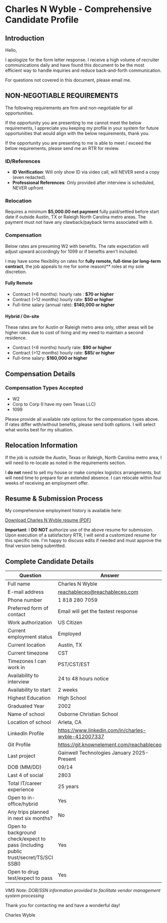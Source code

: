 # Charles N Wyble - Comprehensive Candidate Profile

## Introduction

Hello,

I apologize for the form letter response. I receive a high volume of recruiter communications daily and have found this document to be the most efficient way to handle inquiries and reduce back-and-forth communication.

For questions not covered in this document, please email me.

## NON-NEGOTIABLE REQUIREMENTS

The following requirements are firm and non-negotiable for all opportunities.

If the opportunity you are presenting to me cannot meet the below requirements, I appreciate you keeping my profile in your system for future opportunities that would align with the below requirements, thank you.

If the opportunity you are presenting to me is able to meet / exceed the below requirements, please send me an RTR for review.

### ID/References

- **ID Verification**: Will only show ID via video call, will NEVER send a copy (even redacted).
- **Professional References**: Only provided after interview is scheduled, NEVER upfront

### Relocation

Requires a minimum **$5,000.00 net payment** fully paid/settled before start date if outside Austin, TX or Raleigh North Carolina metro areas. The payment must not have any clawback/payback terms associated with it.

### Compensation

Below rates are presuming W2 with benefits. The rate expectation will adjust upward accordingly for 1099 or if beneftis aren't included.

I may have some flexibility on rates for **fully remote, full-time (or long-term contract**, the job appeals to me for some reason)** roles at my sole discretion.

#### Fully Remote

- Contract (<6 months): hourly rate : **$70 or higher**
- Contract (>12 months) hourly rate: **$50 or higher**
- Full-time salary (annual rate): **$140,000 or higher**

#### Hybrid / On-site

These rates are for Austin or Raleigh metro area only, other areas will be higher rates due to cost of living and my need to maintain a second residence.

- Contract (<6 months) hourly rate: **$90 or higher**
- Contract (>12 months) hourly rate: **$85/ or higher**
- Full-time salary: **$160,000 or higher**

## Compensation Details

### Compensation Types Accepted

- W2
- Corp to Corp (I have my own Texas LLC)
- 1099

Please provide all available rate options for the compensation types above. If rates differ with/without benefits, please send both options. I will select what works best for my situation.

## Relocation Information

If the job is outside the Austin, Texas or Raleigh, North Carolina metro area, I will need to re-locate as noted in the requirements section.

I **do not** need to sell my house or make complex logistics arrangements, but will need time to prepare for an extended absence. I can relocate within four weeks of receiving an employment offer.

## Resume & Submission Process

My comprehensive employment history is available here:

[Download Charles N Wyble resume (PDF)](https://profile-fte.reachableceo.com/job-board/CharlesNWyble-Resume.pdf)

**Important**: I **DO NOT** authorize use of the above resume for submission. Upon execution of a satisfactory RTR, I will send a customized resume for this specific role. I'm happy to discuss edits if needed and must approve the final version being submitted.

## Complete Candidate Details

| Question | Answer |
| -------- | ------ |
| Full name | Charles N Wyble |
| E-mail address | <reachableceo@reachableceo.com> |
| Phone number | 1 818 280 7059 |
| Preferred form of contact | Email will get the fastest response |
| Work authorization | US Citizen |
| Current employment status | Employed |
| Current location | Austin, TX |
| Current timezone | CST |
| Timezones I can work in | PST/CST/EST |
| Availability to interview | 24 to 48 hours notice |
| Availability to start | 2 weeks |
| Highest Education | High School |
| Graduated Year | 2002 |
| Name of school | Osborne Christian School |
| Location of school | Arleta, CA |
| LinkedIn Profile | <https://www.linkedin.com/in/charles-wyble-412007337> |
| Git Profile | <https://git.knownelement.com/reachableceo> |
| Last project | Gainwell Technologies January 2025-Present |
| DOB (MM/DD) | 09/14 |
| Last 4 of social | 2803 |
| Total IT/career experience | 25 years |
| Open to in-office/hybrid | Yes |
| Any trips planned in next six months? | No |
| Open to background check/expect to pass (including public trust/secret/TS/SCI SSBI) | Yes |
| Open to drug test/expect to pass | Yes |

*VMS Note: DOB/SSN information provided to facilitate vendor management system processing*

Thank you for contacting me and have a wonderful day!

Charles Wyble
